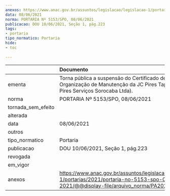 ```yaml
---
anexos: https://www.anac.gov.br/assuntos/legislacao/legislacao-1/portarias/2021/portaria-no-5153-spo-08-06-2021/@@display-file/arquivo_norma/PA2021-5153.pdf
data: 08/06/2021
norma: PORTARIA Nº 5153/SPO, 08/06/2021
publicacao: DOU 10/06/2021, Seção 1, pág.223
tags:
- portaria
tipo_normatico: Portaria
hide: 
- toc 
 
---
```


|                    | Documento                                                                                                                                            |
|:-------------------|:-----------------------------------------------------------------------------------------------------------------------------------------------------|
| ementa             | Torna pública a suspensão do Certificado de Organização de Manutenção da JC Pires Tapeçaria (JC Pires Serviços Sorocaba Ltda).                       |
| norma              | PORTARIA Nº 5153/SPO, 08/06/2021                                                                                                                     |
| tornada_sem_efeito |                                                                                                                                                      |
| alterada           |                                                                                                                                                      |
| data               | 08/06/2021                                                                                                                                           |
| outros             |                                                                                                                                                      |
| tipo_normatico     | Portaria                                                                                                                                             |
| publicacao         | DOU 10/06/2021, Seção 1, pág.223                                                                                                                     |
| revogada           |                                                                                                                                                      |
| em_vigor           |                                                                                                                                                      |
| anexos             | https://www.anac.gov.br/assuntos/legislacao/legislacao-1/portarias/2021/portaria-no-5153-spo-08-06-2021/@@display-file/arquivo_norma/PA2021-5153.pdf |